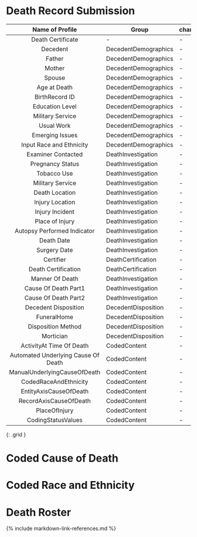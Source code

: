 # Death Record Submission



| Name of Profile | Group | change  |  Current Profile   | New Profile  | Comment |
| :-------------: | ----- | ------- | ------------------ | ------------ | :-----: | 
|Death Certificate |   -  |    -    | [DeathCertificate] |     -         |   -      |
|Decedent |   DecedentDemographics  |    -    | [Decedent] |       -       |    -     |
|Father |     DecedentDemographics    |    -    | [DecedentFather] |       -       |    -     |
|Mother |     DecedentDemographics    |    -    | [DecedentMother] |       -       |    -     |
|Spouse |     DecedentDemographics    |    -    | [DecedentSpouse] |       -       |    -     |
|Age at Death |     DecedentDemographics    |    -    | [DecedentAge] |       -       |    -     |
|BirthRecord ID |     DecedentDemographics    |    -    | [BirthRecordIdentifier] |       -       |    -     |
|Education Level |     DecedentDemographics    |    -    | [DecedentEducationLevel] |       -       |    -     |
|Military Service |    DecedentDemographics    |    -    | [DecedentMilitaryService] |       -       |    -     |
|Usual Work |     DecedentDemographics   |    -    | [DecedentUsualWork] |       -       |    -     |
| Emerging Issues |     DecedentDemographics   |    -    | [EmergingIssues] |       -       |    -     |
| Input Race and Ethnicity |     DecedentDemographics    |    -    | [InputRaceAndEthnicity] |       -       |    -     |
| Examiner Contacted |     DeathInvestigation    |    -    | [ExaminerContacted] |       -       |    -     |
|Pregnancy Status |     DeathInvestigation    |    -    | [DecedentPregnancyStatus] |       -       |    -     |
|Tobacco Use |     DeathInvestigation    |    -    | [TobaccoUseContributedToDeath] |       -       |    -     |
|Military Service |     DeathInvestigation    |    -    | [DeathCertificate] |       -       |    -     |
|Death Location |     DeathInvestigation   |    -    | [DeathLocation] |       -       |    -     |
|Injury Location |     DeathInvestigation   |    -    | [InjuryLocation] |       -       |    -     |
|Injury Incident |     DeathInvestigation   |    -    | [InjuryIncident] |       -       |    -     |
|Place of Injury |     DeathInvestigation   |    -    | [PlaceOfInjury] |       -       |    -     |
|Autopsy Performed Indicator|     DeathInvestigation   |    -    | [AutopsyPerformedIndicator] |       -       |    -     |
|Death Date |     DeathInvestigation   |    -    | [DeathDate] |       -       |    -     |
|Surgery Date |     DeathInvestigation   |    -    | [SurgeryDate] |       -       |    -     |
|Certifier |     DeathCertification   |    -    | [Certifier] |       -       |    -     |
|Death Certification |     DeathCertification   |    -    | [DeathCertification] |       -       |    -     |
|Manner Of Death |     DeathInvestigation   |    -    | [MannerOfDeath] |       -       |    -     |
|Cause Of Death Part1 |     DeathInvestigation   |    -    | [CauseOfDeathPart1] |  [ObservationCauseOfDeathPart1VitalRecordsNew]            |    -     |
|Cause Of Death Part2 |     DeathInvestigation   |    -    | [CauseOfDeathPart2] |   [ObservationCauseOfDeathPart2VitalRecordsNew]           |    -     |
|Decedent Disposition |     DecedentDisposition   |    -    | [DecedentDisposition] |       -       |    -     |
|FuneralHome |     DecedentDisposition   |    -    | [FuneralHome] |       -       |    -     |
|Disposition Method |     DecedentDisposition   |    -    | [DispositionMethod] |       -       |    -     |
|Mortician |     DecedentDisposition   |    -    | [Mortician] |       -       |    -     |
|ActivityAt Time Of Death|     CodedContent   |    -    | [ActivityAtTimeOfDeath] |       -       |    -     |
|Automated Underlying Cause Of Death |     CodedContent   |    -    | [AutomatedUnderlyingCauseOfDeath] |       -       |    -     |
|ManualUnderlyingCauseOfDeath |     CodedContent   |    -    | [ManualUnderlyingCauseOfDeath] |       -       |    -     |
|CodedRaceAndEthnicity |     CodedContent   |    -    | [CodedRaceAndEthnicity] |       -       |    -     |
|EntityAxisCauseOfDeath |     CodedContent   |    -    | [EntityAxisCauseOfDeath] |       -       |    -     |
|RecordAxisCauseOfDeath |     CodedContent   |    -    | [RecordAxisCauseOfDeath] |       -       |    -     |
|PlaceOfInjury |     CodedContent   |    -    | [PlaceOfInjury] |       -       |    -     |
|CodingStatusValues |     CodedContent   |    -    | [CodingStatusValues] |       -       |    -     |
{: .grid }

# Coded Cause of Death


# Coded Race and Ethnicity


# Death Roster

{% include markdown-link-references.md %}